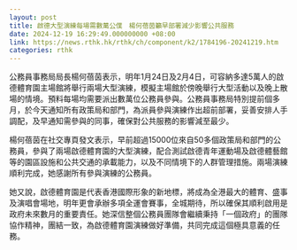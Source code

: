 ```yaml
---
layout: post
title: 啟德大型演練每場需數萬公僕　楊何蓓茵籲早部署減少影響公共服務
date: 2024-12-19 16:29:49.000000000 +08:00
link: https://news.rthk.hk/rthk/ch/component/k2/1784196-20241219.htm
categories: rthk
---
```


公務員事務局局長楊何蓓茵表示，明年1月24日及2月4日，可容納多達5萬人的啟德體育園主場館將舉行兩場大型演練，模擬主場館於傍晚舉行大型活動以及晚上散場的情境。預料每場均需要派出數萬位公務員參與。公務員事務局特別提前個多月，於今天通知所有政策局和部門，為派員參與演練作出超前部署，妥善安排人手調配，及早通知需參與的同事，確保對公共服務的影響減至最少。

楊何蓓茵在社交專頁發文表示，早前超過15000位來自50多個政策局和部門的公務員，參與了兩場啟德體育園的大型演練，配合測試啟德青年運動場及啟德體藝館等的園區設施和公共交通的承載能力，以及不同情境下的人群管理措施。兩場演練順利完成，她感謝所有參與演練的公務員。

她又說，啟德體育園是代表香港國際形象的新地標，將成為全港最大的體育、盛事及演唱會場地，明年更會承辦多項全運會賽事，全城期待，所以確保其順利啟用是政府未來數月的重要責任。她深信整個公務員團隊會繼續秉持「一個政府」的團隊協作精神，團結一致，為啟德體育園演練做好準備，共同完成這個極具意義的任務。
